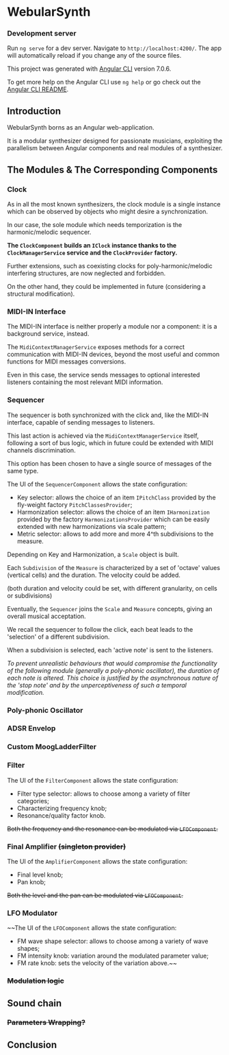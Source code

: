 # WebularSynth

### Development server

Run `ng serve` for a dev server. Navigate to `http://localhost:4200/`. The app will automatically reload if you change any of the source files.

This project was generated with [Angular CLI](https://github.com/angular/angular-cli) version 7.0.6.

To get more help on the Angular CLI use `ng help` or go check out the [Angular CLI README](https://github.com/angular/angular-cli/blob/master/README.md).

## Introduction

WebularSynth borns as an Angular web-application.

It is a modular synthesizer designed for passionate musicians, exploiting the parallelism between Angular components and real modules of a synthesizer.

## The Modules & The Corresponding Components

### Clock

As in all the most known synthesizers, the clock module is a single instance which can be observed by objects who might desire a synchronization.

In our case, the sole module which needs temporization is the harmonic/melodic sequencer.

**The `ClockComponent` builds an `IClock` instance thanks to the `ClockManagerService` service and the `ClockProvider` factory.**

Further extensions, such as coexisting clocks for poly-harmonic/melodic interfering structures, are now neglected and forbidden.

On the other hand, they could be implemented in future (considering a structural modification).

### MIDI-IN Interface

The MIDI-IN interface is neither properly a module nor a component: it is a background service, instead.

The `MidiContextManagerService` exposes methods for a correct communication with MIDI-IN devices, beyond the most useful and common functions for MIDI messages conversions.

Even in this case, the service sends messages to optional interested listeners containing the most relevant MIDI information.

### Sequencer

The sequencer is both synchronized with the click and, like the MIDI-IN interface, capable of sending messages to listeners.

This last action is achieved via the `MidiContextManagerService` itself, following a sort of bus logic, which in future could be extended with MIDI channels discrimination.

This option has been chosen to have a single source of messages of the same type.

The UI of the `SequencerComponent` allows the state configuration:
- Key selector: allows the choice of an item `IPitchClass` provided by the fly-weight factory `PitchClassesProvider`;
- Harmonization selector: allows the choice of an item `IHarmonization` provided by the factory `HarmonizationsProvider` which can be easily extended with new harmonizations via scale pattern;
- Metric selector: allows to add more and more 4^th subdivisions to the measure.

Depending on Key and Harmonization, a `Scale` object is built.

Each `Subdivision` of the `Measure` is characterized by a set of 'octave' values (vertical cells) and the duration. The velocity could be added.

(both duration and velocity could be set, with different granularity, on cells or subdivisions)

Eventually, the `Sequencer` joins the `Scale` and `Measure` concepts, giving an overall musical acceptation.

We recall the sequencer to follow the click, each beat leads to the 'selection' of a different subdivision.

When a subdivision is selected, each 'active note' is sent to the listeners.

_To prevent unrealistic behaviours that would compromise the functionality of the following module (generally a poly-phonic oscillator), the duration of each note is altered.
This choice is justified by the asynchronous nature of the 'stop note' and by the unperceptiveness of such a temporal modification._

### Poly-phonic Oscillator



### ADSR Envelop



### Custom MoogLadderFilter



### Filter

The UI of the `FilterComponent` allows the state configuration:
- Filter type selector: allows to choose among a variety of filter categories;
- Characterizing frequency knob;
- Resonance/quality factor knob.

~~Both the frequency and the resonance can be modulated via `LFOComponent`.~~

### Final Amplifier ~~(singleton provider)~~

The UI of the `AmplifierComponent` allows the state configuration:
- Final level knob;
- Pan knob;

~~Both the level and the pan can be modulated via `LFOComponent`.~~

### LFO Modulator

~~The UI of the `LFOComponent` allows the state configuration:
- FM wave shape selector: allows to choose among a variety of wave shapes;
- FM intensity knob: variation around the modulated parameter value;
- FM rate knob: sets the velocity of the variation above.~~

### ~~Modulation logic~~



## Sound chain



### ~~Parameters Wrapping?~~



## Conclusion



